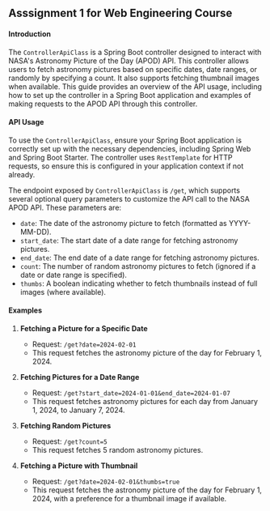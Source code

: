 ## Asssignment 1 for Web Engineering Course

#### Introduction
The `ControllerApiClass` is a Spring Boot controller designed to interact with NASA's Astronomy Picture of the Day (APOD) API. This controller allows users to fetch astronomy pictures based on specific dates, date ranges, or randomly by specifying a count. It also supports fetching thumbnail images when available. This guide provides an overview of the API usage, including how to set up the controller in a Spring Boot application and examples of making requests to the APOD API through this controller.

#### API Usage
To use the `ControllerApiClass`, ensure your Spring Boot application is correctly set up with the necessary dependencies, including Spring Web and Spring Boot Starter. The controller uses `RestTemplate` for HTTP requests, so ensure this is configured in your application context if not already.

The endpoint exposed by `ControllerApiClass` is `/get`, which supports several optional query parameters to customize the API call to the NASA APOD API. These parameters are:

- `date`: The date of the astronomy picture to fetch (formatted as YYYY-MM-DD).
- `start_date`: The start date of a date range for fetching astronomy pictures.
- `end_date`: The end date of a date range for fetching astronomy pictures.
- `count`: The number of random astronomy pictures to fetch (ignored if a date or date range is specified).
- `thumbs`: A boolean indicating whether to fetch thumbnails instead of full images (where available).

#### Examples

1. **Fetching a Picture for a Specific Date**
   - Request: `/get?date=2024-02-01`
   - This request fetches the astronomy picture of the day for February 1, 2024.

2. **Fetching Pictures for a Date Range**
   - Request: `/get?start_date=2024-01-01&end_date=2024-01-07`
   - This request fetches astronomy pictures for each day from January 1, 2024, to January 7, 2024.

3. **Fetching Random Pictures**
   - Request: `/get?count=5`
   - This request fetches 5 random astronomy pictures.

4. **Fetching a Picture with Thumbnail**
   - Request: `/get?date=2024-02-01&thumbs=true`
   - This request fetches the astronomy picture of the day for February 1, 2024, with a preference for a thumbnail image if available.


